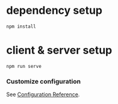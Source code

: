 # dependency setup
```
npm install
```
# client & server setup 
```
npm run serve
```



### Customize configuration
See [Configuration Reference](https://cli.vuejs.org/config/).
